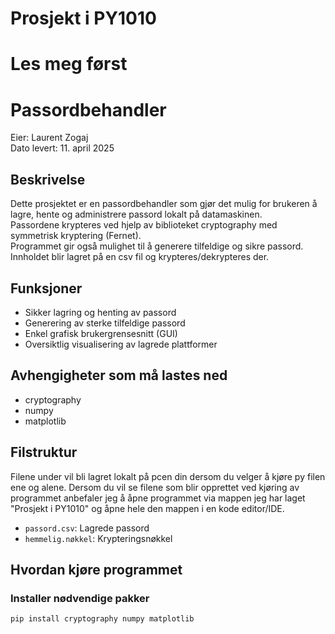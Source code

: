 # Prosjekt i PY1010

# Les meg først

# Passordbehandler

Eier: Laurent Zogaj  
Dato levert: 11. april 2025  

## Beskrivelse
Dette prosjektet er en passordbehandler som gjør det mulig for brukeren å lagre, hente og administrere passord lokalt på datamaskinen.  
Passordene krypteres ved hjelp av biblioteket cryptography med symmetrisk kryptering (Fernet).  
Programmet gir også mulighet til å generere tilfeldige og sikre passord.
Innholdet blir lagret på en csv fil og krypteres/dekrypteres der.

## Funksjoner
- Sikker lagring og henting av passord
- Generering av sterke tilfeldige passord
- Enkel grafisk brukergrensesnitt (GUI)
- Oversiktlig visualisering av lagrede plattformer

## Avhengigheter som må lastes ned
- cryptography
- numpy
- matplotlib

## Filstruktur
Filene under vil bli lagret lokalt på pcen din dersom du velger å kjøre py filen ene og alene.
Dersom du vil se filene som blir opprettet ved kjøring av programmet anbefaler jeg å åpne programmet via mappen jeg har laget "Prosjekt i PY1010" og åpne hele den mappen i en kode editor/IDE.
- `passord.csv`: Lagrede passord
- `hemmelig.nøkkel`: Krypteringsnøkkel

## Hvordan kjøre programmet

### Installer nødvendige pakker 
```sh
pip install cryptography numpy matplotlib
